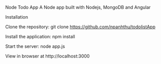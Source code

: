 Node Todo App
A Node app built with Nodejs, MongoDB and Angular

Installation

Clone the repository: git clone https://github.com/npanhthu/todolistApp

Install the application: npm install

Start the server: node app.js

View in browser at http://localhost:3000

